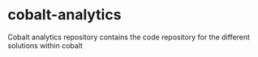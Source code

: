 # cobalt-analytics
Cobalt analytics repository contains the code repository for the different solutions within cobalt
